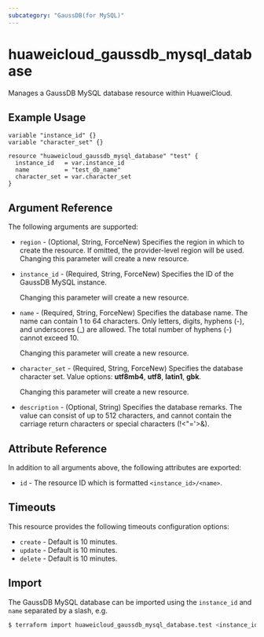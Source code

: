 ```yaml
---
subcategory: "GaussDB(for MySQL)"
---
```


# huaweicloud_gaussdb_mysql_database

Manages a GaussDB MySQL database resource within HuaweiCloud.

## Example Usage

```hcl
variable "instance_id" {}
variable "character_set" {}

resource "huaweicloud_gaussdb_mysql_database" "test" {
  instance_id   = var.instance_id
  name          = "test_db_name"
  character_set = var.character_set
}
```

## Argument Reference

The following arguments are supported:

* `region` - (Optional, String, ForceNew) Specifies the region in which to create the resource.
  If omitted, the provider-level region will be used. Changing this parameter will create a new resource.

* `instance_id` - (Required, String, ForceNew) Specifies the ID of the GaussDB MySQL instance.

  Changing this parameter will create a new resource.

* `name` - (Required, String, ForceNew) Specifies the database name. The name can contain 1 to 64 characters.
  Only letters, digits, hyphens (-), and underscores (_) are allowed. The total number of hyphens (-) cannot exceed 10.

  Changing this parameter will create a new resource.

* `character_set` - (Required, String, ForceNew) Specifies the database character set.
  Value options: **utf8mb4**, **utf8**, **latin1**, **gbk**.

  Changing this parameter will create a new resource.

* `description` - (Optional, String) Specifies the database remarks. The value can consist of up to 512 characters,
  and cannot contain the carriage return characters or special characters (!<"='>&).

## Attribute Reference

In addition to all arguments above, the following attributes are exported:

* `id` - The resource ID which is formatted `<instance_id>/<name>`.

## Timeouts

This resource provides the following timeouts configuration options:

* `create` - Default is 10 minutes.
* `update` - Default is 10 minutes.
* `delete` - Default is 10 minutes.

## Import

The GaussDB MySQL database can be imported using the `instance_id` and `name` separated by a slash, e.g.

```bash
$ terraform import huaweicloud_gaussdb_mysql_database.test <instance_id>/<name>
```
